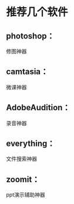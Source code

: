 # 推荐几个软件

## photoshop：

修图神器

## camtasia：

微课神器

## AdobeAudition：

录音神器

## everything：

文件搜索神器

## zoomit：

ppt演示辅助神器

## 




